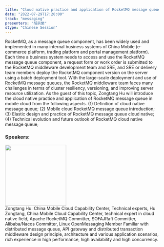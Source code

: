 ```yaml
---
title: "Cloud native practice and application of RocketMQ message queue in mobile cloud"
date: "2022-07-29T17:20:00"
track: "messaging"
presenters: "胡宗棠"
stype: "Chinese Session"
---
```

RocketMQ, as a message queue component, has been widely used and implemented in many internal business systems of China Mobile (e-commerce platform, trading platform and portal management platform). Each time a business system needs to access and use the RocketMQ message queue component, a request form or work order is submitted to the RocketMQ middleware development team and SRE, and SRE or delivery team members deploy the RocketMQ component version on the server using a batch deployment tool.
With the large-scale deployment and use of RocketMQ message queues, the RocketMQ middleware team faces many challenges in terms of cluster resiliency, versioning, and improving server resource utilization.
As the guest of this topic, Zongtang Hu will introduce the cloud native practice and application of RocketMQ message queue in mobile cloud from the following aspects.
(1) Definition of cloud native message queue;
(2) Mobile cloud RocketMQ message queue introduction;
(3) Elastic design and practice of RocketMQ message queue cloud native;
(4) Technical evolution and future outlook of RocketMQ cloud native message queue;
 ### Speakers: 
 <img src="images/speaker/1234.png" width="200" /><br>Zongtang Hu: China Mobile Cloud Capability Center, Technical experts, Hu Zongtang, China Mobile Cloud Capability Center, technical expert in cloud native field,
Apache RocketMQ Committer, SOFAJRaft Committer,
Alibaba/Nacos Committer, Linux OpenMessaging Member
Familiar with distributed message queue, API gateway and distributed transaction middleware design principle, architecture and various application scenarios, rich experience in high performance, high availability and high concurrency.

 